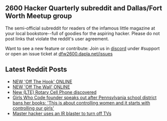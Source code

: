 ## 2600 Hacker Quarterly subreddit and Dallas/Fort Worth Meetup group
The semi-official subreddit for readers of the infamous little magazine at your local bookstore--full of goodies for the aspiring hacker. Please do not post links that violate the reddit's user agreement.

Want to see a new feature or contribute: 
Join us in [discord](https://dfw2600.dapla.net/chat) under #support or open an issue ticket at [dfw2600.dapla.net/issues](https://dfw2600.dapla.net/issues)

## Latest Reddit Posts
<!-- BLOG-POST-LIST:START -->
- [NEW 'Off The Hook' ONLINE](https://2600.com/hook/28-09-2022)
- [NEW 'Off The Wall' ONLINE](https://2600.com/wall/27-09-2022)
- [New (LTE) Rotary Cell Phone discovered](https://www.reddit.com/r/2600/comments/xp6xs2/new_lte_rotary_cell_phone_discovered/)
- [Girls Who Code founder speaks out after Pennsylvania school district bans her books: 'This is about controlling women and it starts with controlling our girls'](https://www.reddit.com/r/2600/comments/xooy5p/girls_who_code_founder_speaks_out_after/)
- [Master hacker uses an IR blaster to turn off TVs](https://www.reddit.com/r/2600/comments/xh5dj6/master_hacker_uses_an_ir_blaster_to_turn_off_tvs/)
<!-- BLOG-POST-LIST:END -->
